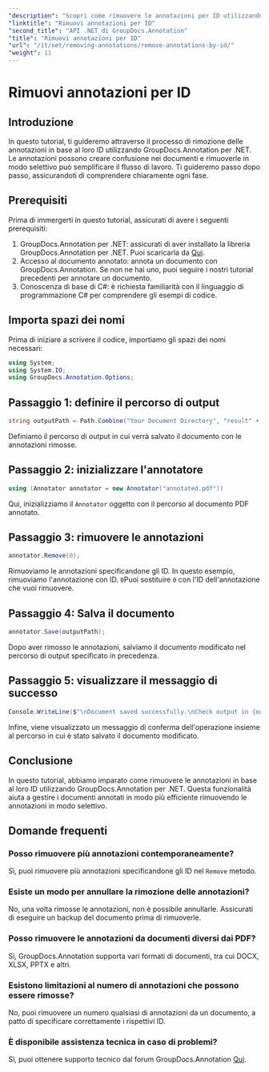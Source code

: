 ```yaml
---
"description": "Scopri come rimuovere le annotazioni per ID utilizzando GroupDocs.Annotation per .NET. Semplifica il flusso di lavoro dei tuoi documenti in modo efficiente."
"linktitle": "Rimuovi annotazioni per ID"
"second_title": "API .NET di GroupDocs.Annotation"
"title": "Rimuovi annotazioni per ID"
"url": "/it/net/removing-annotations/remove-annotations-by-id/"
"weight": 11
---
```


# Rimuovi annotazioni per ID

## Introduzione
In questo tutorial, ti guideremo attraverso il processo di rimozione delle annotazioni in base al loro ID utilizzando GroupDocs.Annotation per .NET. Le annotazioni possono creare confusione nei documenti e rimuoverle in modo selettivo può semplificare il flusso di lavoro. Ti guideremo passo dopo passo, assicurandoti di comprendere chiaramente ogni fase.
## Prerequisiti
Prima di immergerti in questo tutorial, assicurati di avere i seguenti prerequisiti:
1. GroupDocs.Annotation per .NET: assicurati di aver installato la libreria GroupDocs.Annotation per .NET. Puoi scaricarla da [Qui](https://releases.groupdocs.com/annotation/net/).
2. Accesso al documento annotato: annota un documento con GroupDocs.Annotation. Se non ne hai uno, puoi seguire i nostri tutorial precedenti per annotare un documento.
3. Conoscenza di base di C#: è richiesta familiarità con il linguaggio di programmazione C# per comprendere gli esempi di codice.

## Importa spazi dei nomi
Prima di iniziare a scrivere il codice, importiamo gli spazi dei nomi necessari:
```csharp
using System;
using System.IO;
using GroupDocs.Annotation.Options;
```

## Passaggio 1: definire il percorso di output
```csharp
string outputPath = Path.Combine("Your Document Directory", "result" + Path.GetExtension("input.pdf"));
```
Definiamo il percorso di output in cui verrà salvato il documento con le annotazioni rimosse.
## Passaggio 2: inizializzare l'annotatore
```csharp
using (Annotator annotator = new Annotator("annotated.pdf"))
```
Qui, inizializziamo il `Annotator` oggetto con il percorso al documento PDF annotato.
## Passaggio 3: rimuovere le annotazioni
```csharp
annotator.Remove(0);
```
Rimuoviamo le annotazioni specificandone gli ID. In questo esempio, rimuoviamo l'annotazione con ID. `0`Puoi sostituire `0` con l'ID dell'annotazione che vuoi rimuovere.
## Passaggio 4: Salva il documento
```csharp
annotator.Save(outputPath);
```
Dopo aver rimosso le annotazioni, salviamo il documento modificato nel percorso di output specificato in precedenza.
## Passaggio 5: visualizzare il messaggio di successo
```csharp
Console.WriteLine($"\nDocument saved successfully.\nCheck output in {outputPath}.");
```
Infine, viene visualizzato un messaggio di conferma dell'operazione insieme al percorso in cui è stato salvato il documento modificato.

## Conclusione
In questo tutorial, abbiamo imparato come rimuovere le annotazioni in base al loro ID utilizzando GroupDocs.Annotation per .NET. Questa funzionalità aiuta a gestire i documenti annotati in modo più efficiente rimuovendo le annotazioni in modo selettivo.
## Domande frequenti
### Posso rimuovere più annotazioni contemporaneamente?
Sì, puoi rimuovere più annotazioni specificandone gli ID nel `Remove` metodo.
### Esiste un modo per annullare la rimozione delle annotazioni?
No, una volta rimosse le annotazioni, non è possibile annullarle. Assicurati di eseguire un backup del documento prima di rimuoverle.
### Posso rimuovere le annotazioni da documenti diversi dai PDF?
Sì, GroupDocs.Annotation supporta vari formati di documenti, tra cui DOCX, XLSX, PPTX e altri.
### Esistono limitazioni al numero di annotazioni che possono essere rimosse?
No, puoi rimuovere un numero qualsiasi di annotazioni da un documento, a patto di specificare correttamente i rispettivi ID.
### È disponibile assistenza tecnica in caso di problemi?
Sì, puoi ottenere supporto tecnico dal forum GroupDocs.Annotation [Qui](https://forum.groupdocs.com/c/annotation/10).